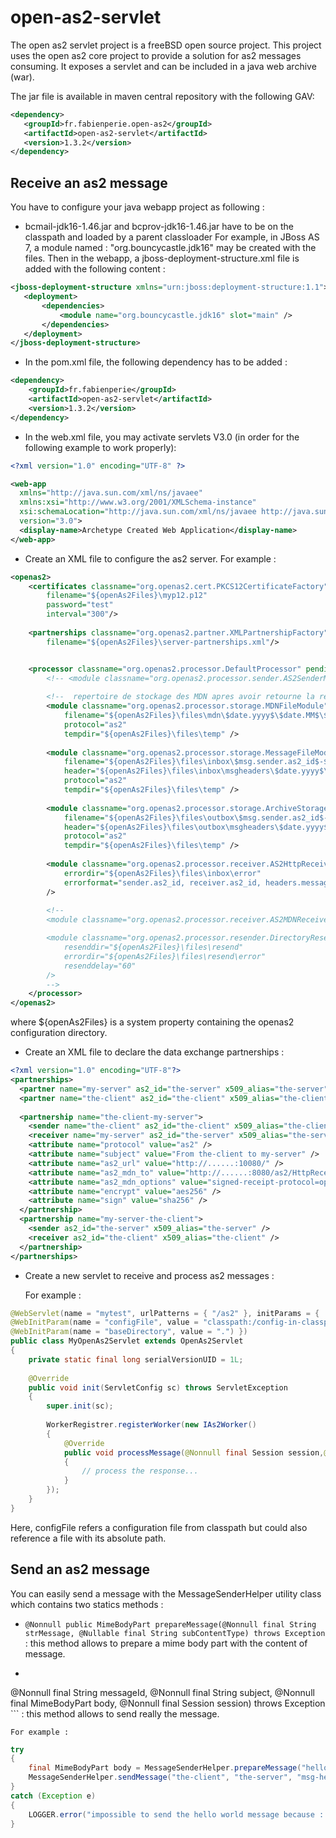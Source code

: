 # open-as2-servlet
The open as2 servlet project is a freeBSD open source project.
This project uses the open as2 core project to provide a solution for as2 messages consuming. It exposes a servlet and can be included in a java web archive (war).

The jar file is available in maven central repository with the following GAV:

```xml
<dependency>
   <groupId>fr.fabienperie.open-as2</groupId>
   <artifactId>open-as2-servlet</artifactId>
   <version>1.3.2</version>
</dependency>
```

## Receive an as2 message

You have to configure your java webapp project as following :

 - bcmail-jdk16-1.46.jar and bcprov-jdk16-1.46.jar have to be on the classpath and loaded by a parent classloader
	For example, in JBoss AS 7, a module named : "org.bouncycastle.jdk16" may be created with the files.
	Then in the webapp, a jboss-deployment-structure.xml file is added with the following content :

 ```xml
<jboss-deployment-structure xmlns="urn:jboss:deployment-structure:1.1">
    <deployment>
        <dependencies>
            <module name="org.bouncycastle.jdk16" slot="main" />
        </dependencies>
    </deployment>
</jboss-deployment-structure>
```

 - In the pom.xml file, the following dependency has to be added :
```xml
<dependency>
    <groupId>fr.fabienperie</groupId>
    <artifactId>open-as2-servlet</artifactId>
    <version>1.3.2</version>
</dependency>
```


 - In the web.xml file, you may activate servlets V3.0 (in order for the following example to work properly):

```xml
<?xml version="1.0" encoding="UTF-8" ?>

<web-app 
  xmlns="http://java.sun.com/xml/ns/javaee"
  xmlns:xsi="http://www.w3.org/2001/XMLSchema-instance"
  xsi:schemaLocation="http://java.sun.com/xml/ns/javaee http://java.sun.com/xml/ns/javaee/web-app_3_0.xsd"
  version="3.0">
  <display-name>Archetype Created Web Application</display-name>
</web-app>
```

 - Create an XML file to configure the as2 server. 
	For example :

```xml
<openas2>
    <certificates classname="org.openas2.cert.PKCS12CertificateFactory"
        filename="${openAs2Files}\myp12.p12"
        password="test"
        interval="300"/>        
        
    <partnerships classname="org.openas2.partner.XMLPartnershipFactory"
        filename="${openAs2Files}\server-partnerships.xml"/>


    <processor classname="org.openas2.processor.DefaultProcessor" pendingMDN="${openAs2Files}/files/pendingMDN3" pendingMDNinfo="${openAs2Files}/files/pendinginfoMDN3">
        <!-- <module classname="org.openas2.processor.sender.AS2SenderModule"></module> -->
        
        <!--  repertoire de stockage des MDN apres avoir retourne la reponse au client.  -->
        <module classname="org.openas2.processor.storage.MDNFileModule"
            filename="${openAs2Files}\files\mdn\$date.yyyy$\$date.MM$\$mdn.msg.sender.as2_id$-$mdn.msg.receiver.as2_id$-$mdn.msg.headers.message-id$"           
            protocol="as2"
            tempdir="${openAs2Files}\files\temp" />
            
        <module classname="org.openas2.processor.storage.MessageFileModule"
            filename="${openAs2Files}\files\inbox\$msg.sender.as2_id$-$msg.receiver.as2_id$-$msg.headers.message-id$"
            header="${openAs2Files}\files\inbox\msgheaders\$date.yyyy$\$date.MM$\$msg.sender.as2_id$-$msg.receiver.as2_id$-$msg.headers.message-id$"        
            protocol="as2"
            tempdir="${openAs2Files}\files\temp" />
            
        <module classname="org.openas2.processor.storage.ArchiveStorageModule"
            filename="${openAs2Files}\files\outbox\$msg.sender.as2_id$-$msg.receiver.as2_id$-$msg.headers.message-id$"
            header="${openAs2Files}\files\outbox\msgheaders\$date.yyyy$\$date.MM$\$msg.sender.as2_id$-$msg.receiver.as2_id$-$msg.headers.message-id$"        
            protocol="as2"
            tempdir="${openAs2Files}\files\temp" />     
            
        <module classname="org.openas2.processor.receiver.AS2HttpReceiverModule"    
            errordir="${openAs2Files}\files\inbox\error"
            errorformat="sender.as2_id, receiver.as2_id, headers.message-id"
        />              
        
        <!-- 
        <module classname="org.openas2.processor.receiver.AS2MDNReceiverModule" port="10081" />

        <module classname="org.openas2.processor.resender.DirectoryResenderModule"
            resenddir="${openAs2Files}\files\resend"
            errordir="${openAs2Files}\files\resend\error"
            resenddelay="60"
        />  
        -->     
    </processor>
</openas2>
```
where ${openAs2Files} is a system property containing the openas2 configuration directory.


 - Create an XML file to declare the data exchange partnerships :

```xml
<?xml version="1.0" encoding="UTF-8"?>
<partnerships>
  <partner name="my-server" as2_id="the-server" x509_alias="the-server" email="test-server@gmail.com" />
  <partner name="the-client" as2_id="the-client" x509_alias="the-client" email="test-client@gmail.com" />
  
  <partnership name="the-client-my-server">
    <sender name="the-client" as2_id="the-client" x509_alias="the-client" email="test-client@gmail.com" />
    <receiver name="my-server" as2_id="the-server" x509_alias="the-server" email="test-server@gmail.com" />
    <attribute name="protocol" value="as2" />
    <attribute name="subject" value="From the-client to my-server" />
    <attribute name="as2_url" value="http://......:10080/" />
    <attribute name="as2_mdn_to" value="http://......:8080/as2/HttpReceiver" />
    <attribute name="as2_mdn_options" value="signed-receipt-protocol=optional, pkcs7-signature; signed-receipt-micalg=optional, sha1" />
    <attribute name="encrypt" value="aes256" />
    <attribute name="sign" value="sha256" />
  </partnership>
  <partnership name="my-server-the-client">
    <sender as2_id="the-server" x509_alias="the-server" />
    <receiver as2_id="the-client" x509_alias="the-client" />
  </partnership>
</partnerships>
```


 - Create a new servlet to receive and process as2 messages :
	
	For example : 

```java
@WebServlet(name = "mytest", urlPatterns = { "/as2" }, initParams = {
@WebInitParam(name = "configFile", value = "classpath:/config-in-classpath.xml"),
@WebInitParam(name = "baseDirectory", value = ".") })
public class MyOpenAs2Servlet extends OpenAs2Servlet
{
    private static final long serialVersionUID = 1L;
    
    @Override
    public void init(ServletConfig sc) throws ServletException
    {
        super.init(sc);
        
        WorkerRegistrer.registerWorker(new IAs2Worker()
        {
            @Override
            public void processMessage(@Nonnull final Session session,@Nonnull final AS2Message msg)
            {
                // process the response...
            }
        });
    }
}
```
	
Here, configFile refers a configuration file from classpath but could also reference a file with its absolute path.


## Send an as2 message

You can easily send a message with the MessageSenderHelper utility class which contains two statics methods :

 - ``` @Nonnull public MimeBodyPart prepareMessage(@Nonnull final String strMessage, @Nullable final String subContentType) throws Exception ``` : this method allows to prepare a mime body part with the content of message.


 - ``` public void sendMessage(@Nonnull final String idAs2Sender, @Nonnull final String idAs2Receiver,
@Nonnull final String messageId, @Nonnull final String subject, @Nonnull final MimeBodyPart body, @Nonnull final Session session) throws Exception ``` : this method allows to send really the message.


	For example : 

```java
try
{
	final MimeBodyPart body = MessageSenderHelper.prepareMessage("hello world !!!", "text/plain");
	MessageSenderHelper.sendMessage("the-client", "the-server", "msg-hello-" + System.currentTimeMillis(), "hello", body, session);
} 
catch (Exception e)
{
	LOGGER.error("impossible to send the hello world message because : ", e);
}
```
